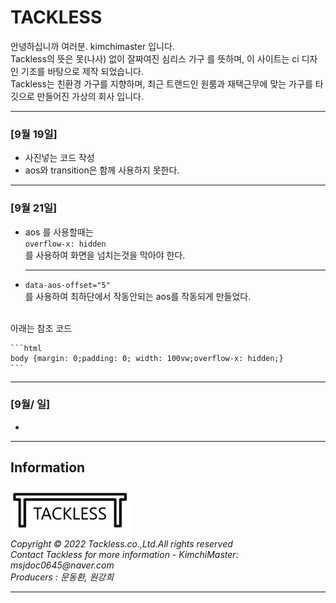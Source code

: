 # TACKLESS
안녕하십니까 여러분. kimchimaster 입니다.   
 Tackless의 뜻은 못(나사) 없이 잘짜여진 심리스 가구 를 뜻하며, 이 사이트는 ci 디자인 기조를 바탕으로 제작 되었습니다.  
 Tackless는 친환경 가구를 지향하며, 최근 트랜드인 원룸과 재택근무에 맞는 가구를 타깃으로 만들어진 가상의 회사 입니다.

------
### [9월 19일]
* 사진넣는 코드 작성  
* aos와 transition은 함께 사용하지 못한다.

***
### [9월 21일]  
* aos 를 사용할때는  
    ```overflow-x: hidden```  
를 사용하여 화면을 넘치는것을 막아야 한다.

    ***
* ```data-aos-offset="5"```  
를 사용하여 최하단에서 작동안되는 aos를 작동되게 만들었다.  
<br>
    아래는 참조 코드
    
    ```html
    body {margin: 0;padding: 0; width: 100vw;overflow-x: hidden;}
    ```
***

### [9월/ 일]
* 
---  

## Information
<footer>
        <div class="footer">
            <img src="./img/logo.png" alt="logo" width="auto"  style="width:20vw">
            <div>
                <address>Copyright © 2022 Tackless.co.,Ltd.All rights reserved<br></address>  
                <address>Contact Tackless for more information - KimchiMaster: msjdoc0645@naver.com <br></address>
                <address>Producers : 문동환, 원강희 </address>
        </div>
    </footer>

***